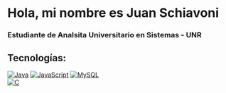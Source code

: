 # Hola, mi nombre es Juan Schiavoni
### Estudiante de Analsita Universitario en Sistemas - UNR

## Tecnologías:
[![Java](https://img.shields.io/badge/Java-007396?style=for-the-badge&logo=java&logoColor=white&labelColor=101010)]()
[![JavaScript](https://img.shields.io/badge/JavaScript-F7DF1E?style=for-the-badge&logo=javascript&logoColor=white&labelColor=101010)]()
[![MySQL](https://img.shields.io/badge/MySQL-4479A1?style=for-the-badge&logo=mysql&logoColor=white&labelColor=101010)]()
</br>
[![C](https://img.shields.io/badge/C-232F3E?style=for-the-badge&logo=C&logoColor=white&labelColor=101010)]()

